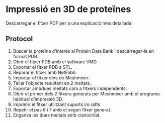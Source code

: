# Impressió en 3D de proteïnes

Descarregar el fitxer PDF per a una explicació mes detallada.

## Protocol
1. Buscar la proteïna d’interès al Protein Data Bank i descarregar-la en format PDB.
2. Obrir el fitxer PDB amb el software VMD.
3. Exportar el fitxer PDB a STL.
4. Reparar el fitxer amb NetFabb.
5. Importar el fitxer dins de Meshmixer.
6. Tallar l'objecte resultant en 2 meitats.
7. Exportar ambdues meitats com a fitxers independents.
8. Obrir el primer dels 2 fitxers generats per Meshmixer amb el programa habitual d’impressió 3D.
9. Imprimir el fitxer utilitzant suports i/o rafts
10. Repetir el pas 6 i 7 amb el segon fitxer generat.
11. Enganxa les dues meitats amb cianocrilat.

